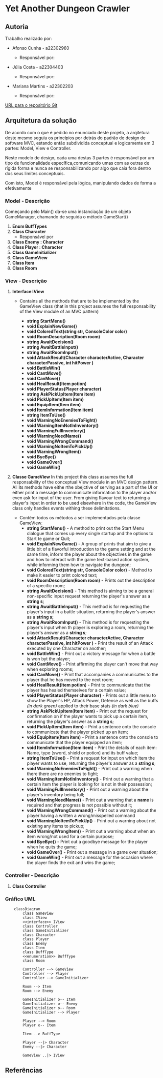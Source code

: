 # Yet Another Dungeon Crawler

## Autoria

Trabalho realizado por:

- Afonso Cunha - a22302960
  - Responsável por:

- Júlia Costa - a22304403
  - Responsável por:
  
- Mariana Martins - a22302203
  - Responsável por:


[URL para o repositório Git](https://github.com/Juhhxx/YetAnotherDungeonCrawler_LP1)

## Arquitetura da solução

De acordo com o que é pedido no enunciado deste projeto, a arqitetura deste mesmo seguiu os princípios por detrás do padrão de design de software MVC, estando então subdividida conceptual e logicamente em 3 partes: Model, View e Controller.

Neste modelo de design, cada uma destas 3 partes é responsável por um tipo de funcionalidade específica,comunicando umas com as outras de rígida forma e nunca se responsabilizando por algo que caia fora dentro dos seus limites conceptuais.

Com isto, Model é responsável pela lógica, manipulando dados de forma a efetivamente 

### Model - Descrição

Começando pelo Main() dá-se uma instanciação de um objeto GameManager, chamando de seguida o método GameStart()

1. **Enum BuffTypes**
2. **Class Character**
   - Responsável por 
3. **Class Enemy : Character**
4. **Class Player : Character**
5. **Class GameInitializer**
6. **Class GameView**
7. **Class Item**
8. **Class Room**

### View - Descrição

1. **Interface IView**
    - Contains all the methods that are to be implemented by the GameView class (that in this project assumes the full responsability of the View module of an MVC pattern)

      - **string StartMenu()**
      - **void ExplainNewGame()**
      - **void ColoredText(string str, ConsoleColor color)**
      - **void RoomDescription(Room room)**
      - **string AwaitDecision()**
      - **string AwaitBattleInput()**
      - **string AwaitRoomInput()**
      - **void AttackResult(Character characterActive, Character characterPassive, int hitPower )**
      - **void BattleWin()**
      - **void CantMove()**
      - **void CanMove()**
      - **void HealResult(Item potion)**
      - **void PlayerStatus(Player character)**
      - **string AskPickUpItem(Item item)**
      - **void PickUpItem(Item item)**
      - **void EquipItem(Item item)**
      - **void ItemInformation(Item item)**
      - **string ItemToUse()**
      - **void WarningNoEnemiesToFight()**
      - **void WarningItemNotInInventory()**
      - **void WarningFullInventory()**
      - **void WarningNeedName()**
      - **void WarningWrongCommand()**
      - **void WarningNoItemToPickUp()**
      - **void WarningWrongItem()**
      - **void ByeBye()**
      - **void GameOver()**
      - **void GameWin()**
  
2. **Classe GameView**
   In this project this class assumes the full responsability of the conceptual View module in an MVC design pattern. All its methods have eithe rthe obejctive of serving as a part of the UI or either print a message to communicate information to the player and/or even ask for input of the user. From giving flavour text to returning a player's input in order to be used elsewhere in the code, the GameView class only handles events withing these delimitations.

   - Contém todos os métodos a ser implementados pela classe GameView:
      - **string StartMenu()** - A method to print out the Start Menu dialogue that comes up every single startup and the options to Start te game or Quit;
      - **void ExplainNewGame()** - A group of prints that aim to give a little bit of a flavorful introduction to the game setting and at the same time, inform the player about the objectives in the game and how to interact with the game text-based action system, while informing them how to navigate the dungeon;
      - **void ColoredText(string str, ConsoleColor color)** - Method to make it easier to print colored text;
      - **void RoomDescription(Room room)** - Prints out the description of a specific room;
      - **string AwaitDecision()** - This method is aiming to be a general non-specific input request returning the player's answer as a **string s**;
      - **string AwaitBattleInput()** - This method is for requesting the player's input in a battle situation, returning the player's answer as a **string s**;
      - **string AwaitRoomInput()** - This method is for requesting the player's input when th player is exploring a room, returning the player's answer as a **string s**;
      - **void AttackResult(Character characterActive, Character characterPassive, int hitPower )** - Print the result of an Attack executed by one Character on another;
      - **void BattleWin()** - Print out a victory message for when a battle is won byt the player;
      - **void CantMove()** - Print affirming the player can't move that way when exploring rooms;
      - **void CanMove()** - Print that accompanies a communicates to the player that he has moved to the next room;
      - **void HealResult(Item potion)** - Print to communicate that the player has healed themselves for a certain value;
      - **void PlayerStatus(Player character)** - Prints out a little menu to show the Player's HP, Attack Power, Defense as well as the buffs *(in dark green)* applied to their base stats *(in dark blue)*
      - **string AskPickUpItem(Item item)** - Print out the request for confirmation on if the player wants to pick up a certain item, returning the player's answer as a **string s**;
      - **void PickUpItem(Item item)** - Print a sentence onto the console to communicate that the player picked up an item;
      - **void EquipItem(Item item)** - Print a sentence onto the console to communicate that the player equipped an item;
      - **void ItemInformation(Item item)** - Print the details of each item: Name, type (sword, shield or potion) and its buff value;
      - **string ItemToUse()** - Print a request for input on which item the player wants to use, returning the player's answer as a **string s**;
      - **void WarningNoEnemiesToFight()** - Print out a warning when there there are no enemies to fight;
      - **void WarningItemNotInInventory()** - Print out a warning that a certain item the player is looking for is not in their possession;
      - **void WarningFullInventory()** - Print out a warning about the player's inventory being full;
      - **void WarningNeedName()** - Print out a warning that a **name** is required and that progress is not possible without it;
      - **void WarningWrongCommand()** - Print out a warning about the player having a written a wrong/misspelled command
      - **void WarningNoItemToPickUp()** - Print out a warning about not existing any items to pickup;
      - **void WarningWrongItem()** - Print out a warning about when an item wrong/not used for a certain purpose;
      - **void ByeBye()** - Print out a goodbye message for the player when he quits the game;
      - **void GameOver()** - Print out a message in a game over situation;
      - **void GameWin()** - Print out a message for the occasion where the player finds the exit and wins the game;

### Controller - Descrição

1. **Class Controller**

### Gráfico UML

```mermaid
    classDiagram
        class GameView
        class IView
        <<interface>> IView
        class Controller
        class GameInitializer
        class Character
        class Player
        class Enemy
        class Item
        class BuffType
        <<enumeration>> BuffType
        class Room
        
        Controller --> GameView
        Controller --> Player
        Controller --> GameInitializer

        Room --> Item
        Room --> Enemy

        GameInitializer o-- Item
        GameInitializer o-- Enemy
        GameInitializer o-- Room
        GameInitializer --> Player

        Player --> Room
        Player o-- Item

        Item --> BuffType
        
        Player --|> Character
        Enemy --|> Character

        GameView ..|> IView
```

## Referências
